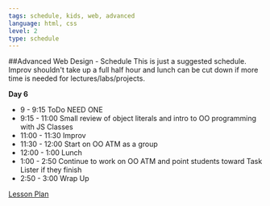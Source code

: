 ```yaml
---
tags: schedule, kids, web, advanced
language: html, css
level: 2
type: schedule
---
```


##Advanced Web Design - Schedule
This is just a suggested schedule. Improv shouldn't take up a full half hour and lunch can be cut down if more time is needed for lectures/labs/projects.

**Day 6**
+ 9 - 9:15 ToDo NEED ONE
+ 9:15 - 11:00 Small review of object literals and intro to OO programming with JS Classes
+ 11:00 - 11:30 Improv
+ 11:30 - 12:00 Start on OO ATM as a group
+ 12:00 - 1:00 Lunch
+ 1:00 - 2:50 Continue to work on OO ATM and point students toward Task Lister if they finish
+ 2:50 - 3:00 Wrap Up

[Lesson Plan](https://docs.google.com/a/flatironschool.com/document/d/1m0CyDZ3H5WNmsKttxN7yc4FyQa3vu05FIbq07QEpZoA/edit)

